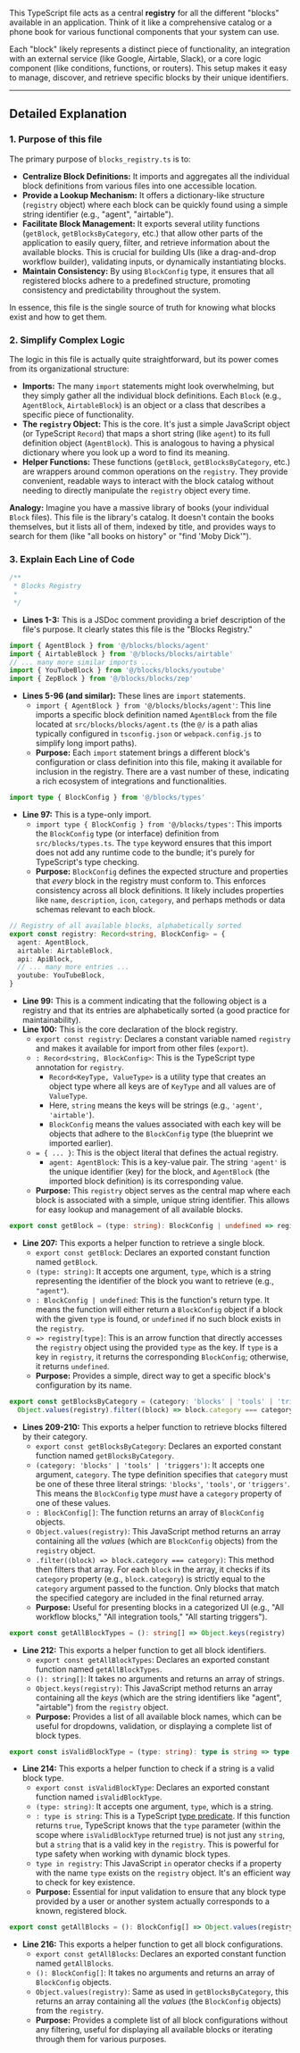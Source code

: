 This TypeScript file acts as a central **registry** for all the different "blocks" available in an application. Think of it like a comprehensive catalog or a phone book for various functional components that your system can use.

Each "block" likely represents a distinct piece of functionality, an integration with an external service (like Google, Airtable, Slack), or a core logic component (like conditions, functions, or routers). This setup makes it easy to manage, discover, and retrieve specific blocks by their unique identifiers.

---

## Detailed Explanation

### 1. Purpose of this file

The primary purpose of `blocks_registry.ts` is to:

*   **Centralize Block Definitions:** It imports and aggregates all the individual block definitions from various files into one accessible location.
*   **Provide a Lookup Mechanism:** It offers a dictionary-like structure (`registry` object) where each block can be quickly found using a simple string identifier (e.g., "agent", "airtable").
*   **Facilitate Block Management:** It exports several utility functions (`getBlock`, `getBlocksByCategory`, etc.) that allow other parts of the application to easily query, filter, and retrieve information about the available blocks. This is crucial for building UIs (like a drag-and-drop workflow builder), validating inputs, or dynamically instantiating blocks.
*   **Maintain Consistency:** By using `BlockConfig` type, it ensures that all registered blocks adhere to a predefined structure, promoting consistency and predictability throughout the system.

In essence, this file is the single source of truth for knowing what blocks exist and how to get them.

### 2. Simplify Complex Logic

The logic in this file is actually quite straightforward, but its power comes from its organizational structure:

*   **Imports:** The many `import` statements might look overwhelming, but they simply gather all the individual block definitions. Each `Block` (e.g., `AgentBlock`, `AirtableBlock`) is an object or a class that describes a specific piece of functionality.
*   **The `registry` Object:** This is the core. It's just a simple JavaScript object (or TypeScript `Record`) that maps a short string (like `agent`) to its full definition object (`AgentBlock`). This is analogous to having a physical dictionary where you look up a word to find its meaning.
*   **Helper Functions:** These functions (`getBlock`, `getBlocksByCategory`, etc.) are wrappers around common operations on the `registry`. They provide convenient, readable ways to interact with the block catalog without needing to directly manipulate the `registry` object every time.

**Analogy:** Imagine you have a massive library of books (your individual `Block` files). This file is the library's catalog. It doesn't contain the books themselves, but it lists all of them, indexed by title, and provides ways to search for them (like "all books on history" or "find 'Moby Dick'").

### 3. Explain Each Line of Code

```typescript
/**
 * Blocks Registry
 *
 */
```
*   **Lines 1-3:** This is a JSDoc comment providing a brief description of the file's purpose. It clearly states this file is the "Blocks Registry."

```typescript
import { AgentBlock } from '@/blocks/blocks/agent'
import { AirtableBlock } from '@/blocks/blocks/airtable'
// ... many more similar imports ...
import { YouTubeBlock } from '@/blocks/blocks/youtube'
import { ZepBlock } from '@/blocks/blocks/zep'
```
*   **Lines 5-96 (and similar):** These lines are `import` statements.
    *   `import { AgentBlock } from '@/blocks/blocks/agent'`: This line imports a specific block definition named `AgentBlock` from the file located at `src/blocks/blocks/agent.ts` (the `@/` is a path alias typically configured in `tsconfig.json` or `webpack.config.js` to simplify long import paths).
    *   **Purpose:** Each `import` statement brings a different block's configuration or class definition into this file, making it available for inclusion in the registry. There are a vast number of these, indicating a rich ecosystem of integrations and functionalities.

```typescript
import type { BlockConfig } from '@/blocks/types'
```
*   **Line 97:** This is a type-only import.
    *   `import type { BlockConfig } from '@/blocks/types'`: This imports the `BlockConfig` type (or interface) definition from `src/blocks/types.ts`. The `type` keyword ensures that this import does not add any runtime code to the bundle; it's purely for TypeScript's type checking.
    *   **Purpose:** `BlockConfig` defines the expected structure and properties that *every* block in the registry must conform to. This enforces consistency across all block definitions. It likely includes properties like `name`, `description`, `icon`, `category`, and perhaps methods or data schemas relevant to each block.

```typescript
// Registry of all available blocks, alphabetically sorted
export const registry: Record<string, BlockConfig> = {
  agent: AgentBlock,
  airtable: AirtableBlock,
  api: ApiBlock,
  // ... many more entries ...
  youtube: YouTubeBlock,
}
```
*   **Line 99:** This is a comment indicating that the following object is a registry and that its entries are alphabetically sorted (a good practice for maintainability).
*   **Line 100:** This is the core declaration of the block registry.
    *   `export const registry`: Declares a constant variable named `registry` and makes it available for import from other files (`export`).
    *   `: Record<string, BlockConfig>`: This is the TypeScript type annotation for `registry`.
        *   `Record<KeyType, ValueType>` is a utility type that creates an object type where all keys are of `KeyType` and all values are of `ValueType`.
        *   Here, `string` means the keys will be strings (e.g., `'agent'`, `'airtable'`).
        *   `BlockConfig` means the values associated with each key will be objects that adhere to the `BlockConfig` type (the blueprint we imported earlier).
    *   `= { ... }`: This is the object literal that defines the actual registry.
        *   `agent: AgentBlock`: This is a key-value pair. The string `'agent'` is the unique identifier (key) for the block, and `AgentBlock` (the imported block definition) is its corresponding value.
    *   **Purpose:** This `registry` object serves as the central map where each block is associated with a simple, unique string identifier. This allows for easy lookup and management of all available blocks.

```typescript
export const getBlock = (type: string): BlockConfig | undefined => registry[type]
```
*   **Line 207:** This exports a helper function to retrieve a single block.
    *   `export const getBlock`: Declares an exported constant function named `getBlock`.
    *   `(type: string)`: It accepts one argument, `type`, which is a string representing the identifier of the block you want to retrieve (e.g., `"agent"`).
    *   `: BlockConfig | undefined`: This is the function's return type. It means the function will either return a `BlockConfig` object if a block with the given `type` is found, or `undefined` if no such block exists in the `registry`.
    *   `=> registry[type]`: This is an arrow function that directly accesses the `registry` object using the provided `type` as the key. If `type` is a key in `registry`, it returns the corresponding `BlockConfig`; otherwise, it returns `undefined`.
    *   **Purpose:** Provides a simple, direct way to get a specific block's configuration by its name.

```typescript
export const getBlocksByCategory = (category: 'blocks' | 'tools' | 'triggers'): BlockConfig[] =>
  Object.values(registry).filter((block) => block.category === category)
```
*   **Lines 209-210:** This exports a helper function to retrieve blocks filtered by their category.
    *   `export const getBlocksByCategory`: Declares an exported constant function named `getBlocksByCategory`.
    *   `(category: 'blocks' | 'tools' | 'triggers')`: It accepts one argument, `category`. The type definition specifies that `category` must be one of these three literal strings: `'blocks'`, `'tools'`, or `'triggers'`. This means the `BlockConfig` type *must* have a `category` property of one of these values.
    *   `: BlockConfig[]`: The function returns an array of `BlockConfig` objects.
    *   `Object.values(registry)`: This JavaScript method returns an array containing all the *values* (which are `BlockConfig` objects) from the `registry` object.
    *   `.filter((block) => block.category === category)`: This method then filters that array. For each `block` in the array, it checks if its `category` property (e.g., `block.category`) is strictly equal to the `category` argument passed to the function. Only blocks that match the specified category are included in the final returned array.
    *   **Purpose:** Useful for presenting blocks in a categorized UI (e.g., "All workflow blocks," "All integration tools," "All starting triggers").

```typescript
export const getAllBlockTypes = (): string[] => Object.keys(registry)
```
*   **Line 212:** This exports a helper function to get all block identifiers.
    *   `export const getAllBlockTypes`: Declares an exported constant function named `getAllBlockTypes`.
    *   `(): string[]`: It takes no arguments and returns an array of strings.
    *   `Object.keys(registry)`: This JavaScript method returns an array containing all the *keys* (which are the string identifiers like "agent", "airtable") from the `registry` object.
    *   **Purpose:** Provides a list of all available block names, which can be useful for dropdowns, validation, or displaying a complete list of block types.

```typescript
export const isValidBlockType = (type: string): type is string => type in registry
```
*   **Line 214:** This exports a helper function to check if a string is a valid block type.
    *   `export const isValidBlockType`: Declares an exported constant function named `isValidBlockType`.
    *   `(type: string)`: It accepts one argument, `type`, which is a string.
    *   `: type is string`: This is a TypeScript [type predicate](https://www.typescriptlang.org/docs/handbook/2/narrowing.html#using-type-predicates). If this function returns `true`, TypeScript knows that the `type` parameter (within the scope where `isValidBlockType` returned true) is not just any `string`, but a `string` that is a valid key in the `registry`. This is powerful for type safety when working with dynamic block types.
    *   `type in registry`: This JavaScript `in` operator checks if a property with the name `type` exists on the `registry` object. It's an efficient way to check for key existence.
    *   **Purpose:** Essential for input validation to ensure that any block type provided by a user or another system actually corresponds to a known, registered block.

```typescript
export const getAllBlocks = (): BlockConfig[] => Object.values(registry)
```
*   **Line 216:** This exports a helper function to get all block configurations.
    *   `export const getAllBlocks`: Declares an exported constant function named `getAllBlocks`.
    *   `(): BlockConfig[]`: It takes no arguments and returns an array of `BlockConfig` objects.
    *   `Object.values(registry)`: Same as used in `getBlocksByCategory`, this returns an array containing all the *values* (the `BlockConfig` objects) from the `registry`.
    *   **Purpose:** Provides a complete list of all block configurations without any filtering, useful for displaying all available blocks or iterating through them for various purposes.